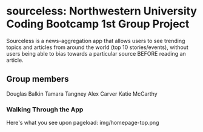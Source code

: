 # sourceless: Northwestern University Coding Bootcamp 1st Group Project

Sourceless is a news-aggregation app that allows users to see trending topics and articles from around the world (top 10 stories/events), without users being able to bias towards a particular source BEFORE reading an article.

## Group members
Douglas Balkin
Tamara Tangney
Alex Carver
Katie McCarthy

### Walking Through the App

Here's what you see upon pageload: img/homepage-top.png


